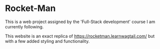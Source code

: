 # Rocket-Man
This is a web project assigned by the 'Full-Stack development' course I am currently following.

This website is an exact replica of https://rocketman.learnwagtail.com/ but with a few added styling and functionality.
